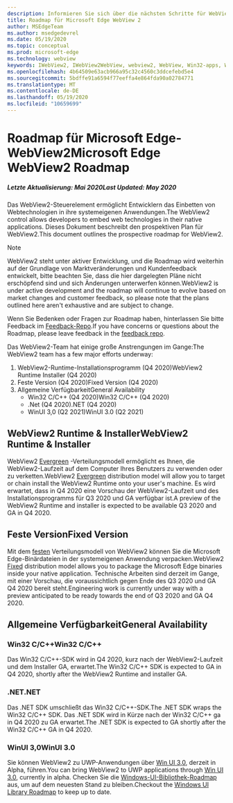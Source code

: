 ```yaml
---
description: Informieren Sie sich über die nächsten Schritte für WebView2
title: Roadmap für Microsoft Edge WebView 2
author: MSEdgeTeam
ms.author: msedgedevrel
ms.date: 05/19/2020
ms.topic: conceptual
ms.prod: microsoft-edge
ms.technology: webview
keywords: IWebView2, IWebView2WebView, webview2, WebView, Win32-apps, Win32, Edge, ICoreWebView2, ICoreWebView2Host, Browser-Steuerelement, Edge-HTML
ms.openlocfilehash: 4b64509e63acb966a95c32c4560c3ddcefebd5e4
ms.sourcegitcommit: 5bdffe91a6594f77eeffa4e864fda90a02784771
ms.translationtype: MT
ms.contentlocale: de-DE
ms.lasthandoff: 05/19/2020
ms.locfileid: "10659699"
---
```

# <span data-ttu-id="e7347-104">Roadmap für Microsoft Edge-WebView2</span><span class="sxs-lookup"><span data-stu-id="e7347-104">Microsoft Edge WebView2 Roadmap</span></span>

##### <span data-ttu-id="e7347-105">Letzte Aktualisierung: Mai 2020</span><span class="sxs-lookup"><span data-stu-id="e7347-105">Last Updated: May 2020</span></span>

<span data-ttu-id="e7347-106">Das WebView2-Steuerelement ermöglicht Entwicklern das Einbetten von Webtechnologien in ihre systemeigenen Anwendungen.</span><span class="sxs-lookup"><span data-stu-id="e7347-106">The WebView2 control allows developers to embed web technologies in their native applications.</span></span> <span data-ttu-id="e7347-107">Dieses Dokument beschreibt den prospektiven Plan für WebView2.</span><span class="sxs-lookup"><span data-stu-id="e7347-107">This document outlines the prospective roadmap for WebView2.</span></span> 

> [!NOTE]
> <span data-ttu-id="e7347-108">WebView2 steht unter aktiver Entwicklung, und die Roadmap wird weiterhin auf der Grundlage von Marktveränderungen und Kundenfeedback entwickelt, bitte beachten Sie, dass die hier dargelegten Pläne nicht erschöpfend sind und sich Änderungen unterwerfen können.</span><span class="sxs-lookup"><span data-stu-id="e7347-108">WebView2 is under active development and the roadmap will continue to evolve based on market changes and customer feedback, so please note that the plans outlined here aren't exhaustive and are subject to change.</span></span> 

<span data-ttu-id="e7347-109">Wenn Sie Bedenken oder Fragen zur Roadmap haben, hinterlassen Sie bitte Feedback im [Feedback-Repo](https://github.com/MicrosoftEdge/WebViewFeedback).</span><span class="sxs-lookup"><span data-stu-id="e7347-109">If you have concerns or questions about the Roadmap, please leave feedback in the [feedback repo](https://github.com/MicrosoftEdge/WebViewFeedback).</span></span>

<span data-ttu-id="e7347-110">Das WebView2-Team hat einige große Anstrengungen im Gange:</span><span class="sxs-lookup"><span data-stu-id="e7347-110">The WebView2 team has a few major efforts underway:</span></span>

1.  <span data-ttu-id="e7347-111">WebView2-Runtime-Installationsprogramm (Q4 2020)</span><span class="sxs-lookup"><span data-stu-id="e7347-111">WebView2 Runtime Installer (Q4 2020)</span></span>
2.  <span data-ttu-id="e7347-112">Feste Version (Q4 2020)</span><span class="sxs-lookup"><span data-stu-id="e7347-112">Fixed Version (Q4 2020)</span></span>
3.  <span data-ttu-id="e7347-113">Allgemeine Verfügbarkeit</span><span class="sxs-lookup"><span data-stu-id="e7347-113">General Availability</span></span> 
    *   <span data-ttu-id="e7347-114">Win32 C/C++ (Q4 2020)</span><span class="sxs-lookup"><span data-stu-id="e7347-114">Win32 C/C++ (Q4 2020)</span></span>
    *   <span data-ttu-id="e7347-115">.Net (Q4 2020)</span><span class="sxs-lookup"><span data-stu-id="e7347-115">.NET (Q4 2020)</span></span>
    *   <span data-ttu-id="e7347-116">WinUI 3,0 (Q2 2021)</span><span class="sxs-lookup"><span data-stu-id="e7347-116">WinUI 3.0 (Q2 2021)</span></span>

## <span data-ttu-id="e7347-117">WebView2 Runtime & Installer</span><span class="sxs-lookup"><span data-stu-id="e7347-117">WebView2 Runtime & Installer</span></span>

<span data-ttu-id="e7347-118">WebView2 [Evergreen](./concepts/distribution.md#microsoft-edge-webview2-runtime) -Verteilungsmodell ermöglicht es Ihnen, die WebView2-Laufzeit auf dem Computer Ihres Benutzers zu verwenden oder zu verketten.</span><span class="sxs-lookup"><span data-stu-id="e7347-118">WebView2 [Evergreen](./concepts/distribution.md#microsoft-edge-webview2-runtime) distribution model will allow you to target or chain install the WebView2 Runtime onto your user's machine.</span></span> <span data-ttu-id="e7347-119">Es wird erwartet, dass in Q4 2020 eine Vorschau der WebView2-Laufzeit und des Installationsprogramms für Q3 2020 und GA verfügbar ist.</span><span class="sxs-lookup"><span data-stu-id="e7347-119">A preview of the WebView2 Runtime and installer is expected to be available Q3 2020 and GA in Q4 2020.</span></span>

## <span data-ttu-id="e7347-120">Feste Version</span><span class="sxs-lookup"><span data-stu-id="e7347-120">Fixed Version</span></span>

<span data-ttu-id="e7347-121">Mit dem [festen](./concepts/distribution.md#roadmap) Verteilungsmodell von WebView2 können Sie die Microsoft Edge-Binärdateien in der systemeigenen Anwendung verpacken.</span><span class="sxs-lookup"><span data-stu-id="e7347-121">WebView2 [Fixed](./concepts/distribution.md#roadmap) distribution model allows you to package the Microsoft Edge binaries inside your native application.</span></span> <span data-ttu-id="e7347-122">Technische Arbeiten sind derzeit im Gange, mit einer Vorschau, die voraussichtlich gegen Ende des Q3 2020 und GA Q4 2020 bereit steht.</span><span class="sxs-lookup"><span data-stu-id="e7347-122">Engineering work is currently under way with a preview anticipated to be ready towards the end of  Q3 2020 and GA Q4 2020.</span></span>

## <span data-ttu-id="e7347-123">Allgemeine Verfügbarkeit</span><span class="sxs-lookup"><span data-stu-id="e7347-123">General Availability</span></span> 

### <span data-ttu-id="e7347-124">Win32 C/C++</span><span class="sxs-lookup"><span data-stu-id="e7347-124">Win32 C/C++</span></span>

<span data-ttu-id="e7347-125">Das Win32 C/C++-SDK wird in Q4 2020, kurz nach der WebView2-Laufzeit und dem Installer GA, erwartet.</span><span class="sxs-lookup"><span data-stu-id="e7347-125">The Win32 C/C++ SDK is expected to GA in Q4 2020, shortly after the WebView2 Runtime and installer GA.</span></span>

### <span data-ttu-id="e7347-126">.NET</span><span class="sxs-lookup"><span data-stu-id="e7347-126">.NET</span></span>

<span data-ttu-id="e7347-127">Das .NET SDK umschließt das Win32 C/C++-SDK.</span><span class="sxs-lookup"><span data-stu-id="e7347-127">The .NET SDK wraps the Win32 C/C++ SDK.</span></span> <span data-ttu-id="e7347-128">Das .NET SDK wird in Kürze nach der Win32 C/C++ ga in Q4 2020 zu GA erwartet.</span><span class="sxs-lookup"><span data-stu-id="e7347-128">The .NET SDK is expected to GA shortly after the Win32 C/C++ GA in Q4 2020.</span></span>

### <span data-ttu-id="e7347-129">WinUI 3,0</span><span class="sxs-lookup"><span data-stu-id="e7347-129">WinUI 3.0</span></span>

<span data-ttu-id="e7347-130">Sie können WebView2 zu UWP-Anwendungen über [Win UI 3,0](/uwp/toolkits/winui3/), derzeit in Alpha, führen.</span><span class="sxs-lookup"><span data-stu-id="e7347-130">You can bring WebView2 to UWP applications through [Win UI 3.0](/uwp/toolkits/winui3/), currently in alpha.</span></span> <span data-ttu-id="e7347-131">Checken Sie die [Windows-UI-Bibliothek-Roadmap](https://github.com/microsoft/microsoft-ui-xaml/blob/master/docs/roadmap.md) aus, um auf dem neuesten Stand zu bleiben.</span><span class="sxs-lookup"><span data-stu-id="e7347-131">Checkout the [Windows UI Library Roadmap](https://github.com/microsoft/microsoft-ui-xaml/blob/master/docs/roadmap.md) to keep up to date.</span></span>  
